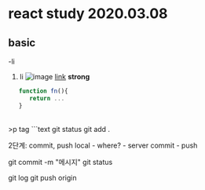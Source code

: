 # <h1> react study 2020.03.08

## <h2> basic

-li
1. li
![image](src)
[link](url)
**strong**
```js
   function fn(){
      return ...
   }
```
<br/>
>p tag
```text
   git status
   git add .

   2단계: commit, push
   local - where? - server
            commit - push

   git commit -m "메시지"
   git status

   git log
   git push origin <branch>
```